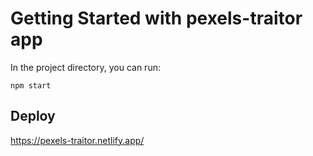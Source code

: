 # Getting Started with pexels-traitor app

In the project directory, you can run:

`npm start`

## Deploy

https://pexels-traitor.netlify.app/
